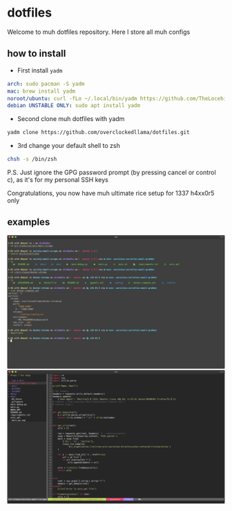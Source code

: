 # dotfiles

Welcome to muh dotfiles repository. Here I store all muh configs

## how to install
 - First install `yadm`
```yaml
arch: sudo pacman -S yadm
mac: brew install yadm
noroot/ubuntu: curl -fLo ~/.local/bin/yadm https://github.com/TheLocehiliosan/yadm/raw/master/yadm && chmod a+x ~/.local/bin/yadm && PATH="~/.local/bin/:$PATH"
debian UNSTABLE ONLY: sudo apt install yadm
```

 - Second clone muh dotfiles with yadm
```bash
yadm clone https://github.com/overclockedllama/dotfiles.git
```

 - 3rd change your default shell to zsh
 ```bash
chsh -s /bin/zsh
```

P.S. Just ignore the GPG password prompt (by pressing cancel or control c), as it's for my personal SSH keys

Congratulations, you now have muh ultimate rice setup for 1337 h4xx0r5 only


## examples
![](terminal.png)
![](vim.png)
